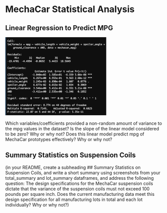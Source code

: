 # MechaCar Statistical Analysis 

## Linear Regression to Predict MPG

![](https://github.com/fuentesjo6/MechaCar_Statistical_Analysis/blob/main/Resources/linear_regression_output.png)












Which variables/coefficients provided a non-random amount of variance to the mpg values in the dataset?
Is the slope of the linear model considered to be zero? Why or why not?
Does this linear model predict mpg of MechaCar prototypes effectively? Why or why not?





## Summary Statistics on Suspension Coils


(in your README, create a subheading ## Summary Statistics on Suspension Coils, and write a short summary using screenshots from your total_summary and lot_summary dataframes, and address the following question:
The design specifications for the MechaCar suspension coils dictate that the variance of the suspension coils must not exceed 100 pounds per square inch. Does the current manufacturing data meet this design specification for all manufacturing lots in total and each lot individually? Why or why not?)
